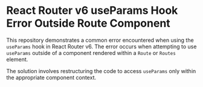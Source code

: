 # React Router v6 useParams Hook Error Outside Route Component

This repository demonstrates a common error encountered when using the `useParams` hook in React Router v6. The error occurs when attempting to use `useParams` outside of a component rendered within a `Route` or `Routes` element.

The solution involves restructuring the code to access `useParams` only within the appropriate component context.